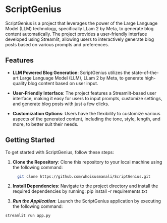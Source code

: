 # ScriptGenius

ScriptGenius is a project that leverages the power of the Large Language Model (LLM) technology, specifically LLam 2 by Meta, to generate blog content automatically. The project provides a user-friendly interface developed using Streamlit, allowing users to interactively generate blog posts based on various prompts and preferences.

## Features

- **LLM Powered Blog Generation**: ScriptGenius utilizes the state-of-the-art Large Language Model (LLM), LLam 2 by Meta, to generate high-quality blog content based on user input.
  
- **User-Friendly Interface**: The project features a Streamlit-based user interface, making it easy for users to input prompts, customize settings, and generate blog posts with just a few clicks.

- **Customization Options**: Users have the flexibility to customize various aspects of the generated content, including the tone, style, length, and more, to better suit their needs.

## Getting Started

To get started with ScriptGenius, follow these steps:

1. **Clone the Repository**: Clone this repository to your local machine using the following command:

   ```bash
     git clone https://github.com/whoisusmanali/ScriptGenius.git
2. **Install Dependencies**: Navigate to the project directory and install the required dependencies by running:
    pip install -r requirements.txt

3. ***Run the Application***: Launch the ScriptGenius application by executing the following command:
```bash
streamlit run app.py
